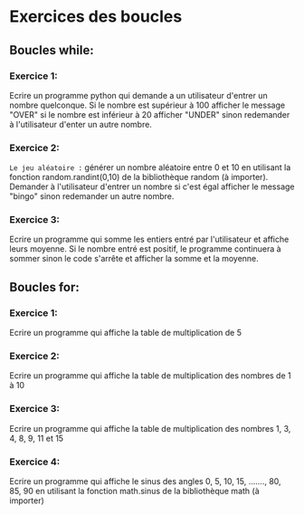# Exercices des boucles
## Boucles while:
### Exercice 1:
Ecrire un programme python qui demande a un utilisateur d'entrer un nombre quelconque. Si le nombre est supérieur à 100 afficher le message "OVER" si le nombre est inférieur à 20 afficher "UNDER" sinon redemander à l'utilisateur d'enter un autre nombre.

### Exercice 2:
`Le jeu aléatoire :` générer un nombre aléatoire entre 0 et 10 en utilisant la fonction random.randint(0,10) de la bibliothèque random (à importer). Demander à l'utilisateur d'entrer un nombre si c'est égal afficher le message "bingo" sinon redemander un autre nombre.

### Exercice 3:
Ecrire un programme qui somme les entiers entré par l'utilisateur et affiche leurs moyenne. Si le nombre entré est positif, le programme continuera à sommer sinon le code s'arrête et afficher la somme et la moyenne.

## Boucles for:
### Exercice 1:
Ecrire un programme qui affiche la table de multiplication de 5

### Exercice 2:
Ecrire un programme qui affiche la table de multiplication des nombres de 1 à 10

### Exercice 3:
Ecrire un programme qui affiche la table de multiplication des nombres 1, 3, 4, 8, 9, 11 et 15

### Exercice 4:
Ecrire un programme qui affiche le sinus des angles 0, 5, 10, 15, ......., 80, 85, 90 en utilisant la fonction math.sinus de la bibliothèque math (à importer)
